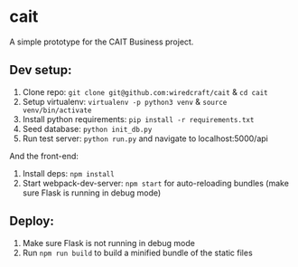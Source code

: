 # cait

A simple prototype for the CAIT Business project.

## Dev setup:

1. Clone repo: ```git clone git@github.com:wiredcraft/cait``` & ```cd cait```
2. Setup virtualenv: ```virtualenv -p python3 venv``` & ```source venv/bin/activate```
3. Install python requirements: ```pip install -r requirements.txt```
4. Seed database: ```python init_db.py```
5. Run test server: ```python run.py``` and navigate to localhost:5000/api

And the front-end:

1. Install deps: ```npm install```
2. Start webpack-dev-server: ```npm start``` for auto-reloading bundles (make sure Flask is running in debug mode)

## Deploy:

1. Make sure Flask is not running in debug mode
2. Run ```npm run build``` to build a minified bundle of the static files
